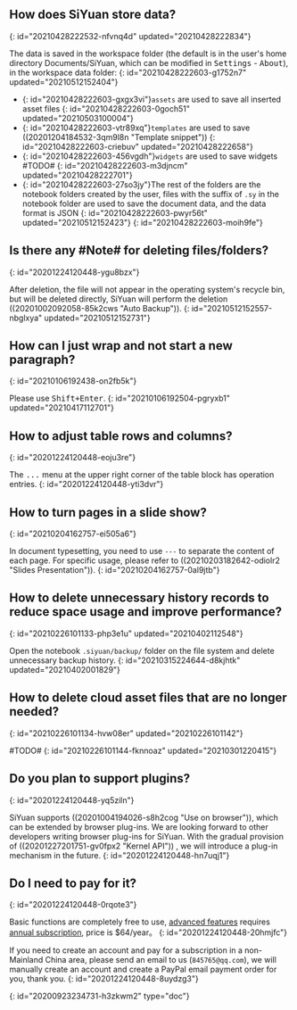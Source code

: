 ## How does SiYuan store data?
{: id="20210428222532-nfvnq4d" updated="20210428222834"}

The data is saved in the workspace folder (the default is in the user's home directory Documents/SiYuan, which can be modified in <kbd>Settings</kbd> - <kbd>About</kbd>), in the workspace data folder:
{: id="20210428222603-g1752n7" updated="20210512152404"}

* {: id="20210428222603-gxgx3vi"}`assets` are used to save all inserted asset files
  {: id="20210428222603-0goch51" updated="20210503100004"}
* {: id="20210428222603-vtr89xq"}`templates` are used to save ((20201204184532-3qm9l8n "Template snippet"))
  {: id="20210428222603-criebuv" updated="20210428222658"}
* {: id="20210428222603-456vgdh"}`widgets` are used to save widgets #TODO#
  {: id="20210428222603-m3djncm" updated="20210428222701"}
* {: id="20210428222603-27so3jy"}The rest of the folders are the notebook folders created by the user, files with the suffix of `.sy` in the notebook folder are used to save the document data, and the data format is JSON
  {: id="20210428222603-pwyr56t" updated="20210512152423"}
{: id="20210428222603-moih9fe"}

## Is there any #Note# for deleting files/folders?
{: id="20201224120448-ygu8bzx"}

After deletion, the file will not appear in the operating system's recycle bin, but will be deleted directly, SiYuan will perform the deletion ((20201002092058-85k2cws "Auto Backup")).
{: id="20210512152557-nbglxya" updated="20210512152731"}

## How can I just wrap and not start a new paragraph?
{: id="20210106192438-on2fb5k"}

Please use <kbd>Shift+Enter</kbd>.
{: id="20210106192504-pgryxb1" updated="20210417112701"}

## How to adjust table rows and columns?
{: id="20201224120448-eoju3re"}

The <kbd>...</kbd> menu at the upper right corner of the table block has operation entries.
{: id="20201224120448-yti3dvr"}

## How to turn pages in a slide show?
{: id="20210204162757-ei505a6"}

In document typesetting, you need to use `---` to separate the content of each page. For specific usage, please refer to ((20210203182642-odiolr2 "Slides Presentation")).
{: id="20210204162757-0al9jtb"}

## How to delete unnecessary history records to reduce space usage and improve performance?
{: id="20210226101133-php3e1u" updated="20210402112548"}

Open the notebook `.siyuan/backup/` folder on the file system and delete unnecessary backup history.
{: id="20210315224644-d8kjhtk" updated="20210402001829"}

## How to delete cloud asset files that are no longer needed?
{: id="20210226101134-hvw08er" updated="20210226101142"}

#TODO#
{: id="20210226101144-fknnoaz" updated="20210301220415"}

## Do you plan to support plugins?
{: id="20201224120448-yq5ziln"}

SiYuan supports ((20201004194026-s8h2cog "Use on browser")),  which can be extended by browser plug-ins. We are looking forward to other developers writing browser plug-ins for SiYuan. With the gradual provision of ((20201227201751-gv0fpx2 "Kernel API")) , we will introduce a plug-in mechanism in the future.
{: id="20201224120448-hn7uqj1"}

## Do I need to pay for it?
{: id="20201224120448-0rqote3"}

Basic functions are completely free to use, [advanced features](https://b3log.org/siyuan/advanced_features.html) requires [annual subscription](https://b3log.org/siyuan/pricing.html), price is $64/year。
{: id="20201224120448-20hmjfc"}

If you need to create an account and pay for a subscription in a non-Mainland China area, please send an email to us (`845765@qq.com`), we will manually create an account and create a PayPal email payment order for you, thank you.
{: id="20201224120448-8uydzg3"}


{: id="20200923234731-h3zkwm2" type="doc"}
